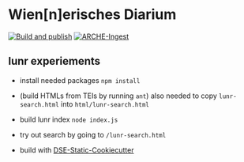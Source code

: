 # Wien[n]erisches Diarium

[![Build and publish](https://github.com/acdh-oeaw/diarium-static/actions/workflows/build.yml/badge.svg)](https://github.com/acdh-oeaw/diarium-static/actions/workflows/build.yml)
[![ARCHE-Ingest](https://github.com/acdh-oeaw/diarium-static/actions/workflows/arche.yml/badge.svg)](https://github.com/acdh-oeaw/diarium-static/actions/workflows/arche.yml)


## lunr experiements

* install needed packages `npm install`
* (build HTMLs from TEIs by running `ant`) also needed to copy `lunr-search.html` into `html/lunr-search.html`
* build lunr index `node index.js`
* try out search by going to `/lunr-search.html`

* build with [DSE-Static-Cookiecutter](https://github.com/acdh-oeaw/dse-static-cookiecutter)